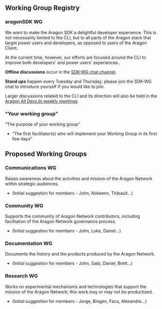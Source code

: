 ## Working Group Registry

### aragonSDK WG

We want to make the Aragon SDK a delightful developer experience. This is not necessarily limited to the CLI, but to all parts of the Aragon stack that target power users and developers, as opposed to users of the Aragon Client.

At the current time, however, our efforts are focused around the CLI to improve both developers' and power users' experiences.

**Offline discussions** occur in the [SDK-WG chat channel](https://aragon.chat/channel/wg-sdk).

**Stand ups** happen every Tuesday and Thursday; please join the SDK-WG chat to introduce yourself if you would like to join.

Larger discussions related to the CLI and its direction will also be held in the [Aragon All Devs bi-weekly meetings](https://wiki.aragon.org/all_aragon_devs/overview/).


### "Your working group”

“The purpose of your working group”

* “The first facilitator(s) who will implement your Working Group in its first few days”

## Proposed Working Groups

### Communications WG

Raises awareness about the activities and mission of the Aragon Network within strategic audiences.

* (Initial suggestion for members - John, Nolwenn, Thibault...)

### Community WG

Supports the community of Aragon Network contributors, including facilitation of the Aragon Network governance process.

* (Initial suggestion for members - John, Luke, Daniel...)

### Documentation WG

Documents the history and the products produced by the Aragon Network.

* (Initial suggestion for members - John, Gabi, Daniel, Brett...)

### Research WG

Works on experimental mechanisms and technologies that support the mission of the Aragon Network; this work may or may not be productized.

* (Initial suggestion for members - Jorge, Bingen, Facu, Alexandre...)
